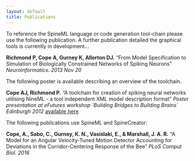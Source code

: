 ```yaml
---
layout: default
title: Publications
---
```


To reference the SpineML language or code generation tool-chain please use the following publication. A further publication detailed the graphical tools is currently in development...

**Richmond P, Cope A, Gurney K, Allerton DJ.** “From Model Specification to Simulation of Biologically Constrained Networks of Spiking Neurons” *Neuroinformatics. 2013 Nov 20*

The following poster is available describing an overview of the toolchain.

**Cope AJ, Richmond P.** “A toolchain for creation of spiking neural networks utilising NineML - a tool independent XML model description format” *Poster presentation at eFutures workshop \`Building Bridges to Building Brains\` Edinburgh 2012* [available here](/public/images/e-futures_building_bridges_to_building_brains.pdf)
  
The following publications use SpineML and SpineCreator:

**Cope, A., Sabo, C., Gurney, K. N., Vasislaki, E., & Marshall, J. A. R.** “A Model for an Angular Velocity-Tuned Motion Detector Accounting for Deviations in the Corridor-Centering Response of the Bee” *PLoS Comput Biol. 2016*
